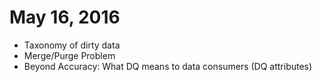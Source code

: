 # May 16, 2016

* Taxonomy of dirty data
* Merge/Purge Problem
* Beyond Accuracy: What DQ means to data consumers (DQ attributes)
